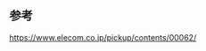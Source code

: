 ## 参考

<a href="https://www.elecom.co.jp/pickup/contents/00062/" target="_blank">https://www.elecom.co.jp/pickup/contents/00062/</a>
